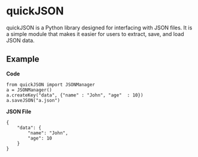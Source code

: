 # quickJSON
quickJSON is a Python library designed for interfacing with JSON files. It is a simple module that makes it easier for users to extract, save, and load JSON data.

## Example

**Code**

    from quickJSON import JSONManager
    a = JSONManager()  
    a.createKey("data", {"name" : "John", "age"  : 10})
    a.saveJSON("a.json")

**JSON File**

    {
        "data": {
            "name": "John",
            "age": 10
        }
    }
